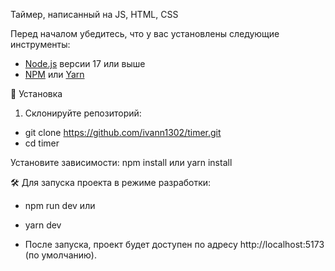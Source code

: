  Таймер, написанный на JS, HTML, CSS

 
Перед началом убедитесь, что у вас установлены следующие инструменты:
- [Node.js](https://nodejs.org/) версии 17 или выше
- [NPM](https://www.npmjs.com/) или [Yarn](https://yarnpkg.com/)

 🚀 Установка

1. Склонируйте репозиторий:

  - git clone https://github.com/ivann1302/timer.git
  - cd timer

Установите зависимости:
npm install
или
yarn install

🛠️ Для запуска проекта в режиме разработки:

- npm run dev
 или
- yarn dev

- После запуска, проект будет доступен по адресу http://localhost:5173 (по умолчанию).
